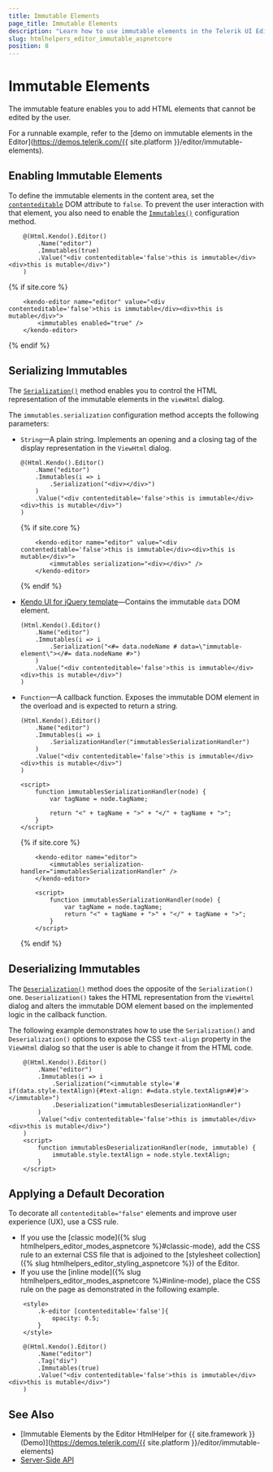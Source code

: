 ```yaml
---
title: Immutable Elements
page_title: Immutable Elements
description: "Learn how to use immutable elements in the Telerik UI Editor component for {{ site.framework }}."
slug: htmlhelpers_editor_immutable_aspnetcore
position: 8
---
```


# Immutable Elements

The immutable feature enables you to add HTML elements that cannot be edited by the user.

For a runnable example, refer to the [demo on immutable elements in the Editor](https://demos.telerik.com/{{ site.platform }}/editor/immutable-elements).

## Enabling Immutable Elements

To define the immutable elements in the content area, set the [`contenteditable`](https://developer.mozilla.org/en-US/docs/Web/API/HTMLElement/contentEditable) DOM attribute to `false`. To prevent the user interaction with that element, you also need to enable the [`Immutables()`](/api/kendo.mvc.ui.fluent/editorbuilder#immutablessystemaction) configuration method.

```HtmlHelper
    @(Html.Kendo().Editor()
        .Name("editor")
        .Immutables(true)
        .Value("<div contenteditable='false'>this is immutable</div><div>this is mutable</div>")
    )
```
{% if site.core %}
```TagHelper
    <kendo-editor name="editor" value="<div contenteditable='false'>this is immutable</div><div>this is mutable</div>">
        <immutables enabled="true" />
    </kendo-editor>
```
{% endif %}

## Serializing Immutables

The [`Serialization()`](/api/kendo.mvc.ui.fluent/editorimmutablessettingsbuilder#serializationsystemstring) method enables you to control the HTML representation of the immutable elements in the `viewHtml` dialog.

The `immutables.serialization` configuration method accepts the following parameters:

* `String`&mdash;A plain string. Implements an opening and a closing tag of the display representation in the `ViewHtml` dialog.

    ```HtmlHelper
    @(Html.Kendo().Editor()
        .Name("editor")
        .Immutables(i => i
            .Serialization("<div></div>")
        )
        .Value("<div contenteditable='false'>this is immutable</div><div>this is mutable</div>")
    )
    ```
    {% if site.core %}
    ```TagHelper
        <kendo-editor name="editor" value="<div contenteditable='false'>this is immutable</div><div>this is mutable</div>">
            <immutables serialization="<div></div>" />
        </kendo-editor>
    ```
    {% endif %}
    

* [Kendo UI for jQuery template](https://docs.telerik.com/kendo-ui/framework/templates/overview)&mdash;Contains the immutable `data` DOM element.

    ```HtmlHelper
    (Html.Kendo().Editor()
        .Name("editor")
        .Immutables(i => i
            .Serialization("<#= data.nodeName # data=\"immutable-element\"></#= data.nodeName #>")
        )
        .Value("<div contenteditable='false'>this is immutable</div><div>this is mutable</div>")
    )
    ```
    

* `Function`&mdash;A callback function. Exposes the immutable DOM element in the overload and is expected to return a string.

    ```HtmlHelper
    (Html.Kendo().Editor()
        .Name("editor")
        .Immutables(i => i
            .SerializationHandler("immutablesSerializationHandler")
        )
        .Value("<div contenteditable='false'>this is immutable</div><div>this is mutable</div>")
    )

    <script>
        function immutablesSerializationHandler(node) {
            var tagName = node.tagName;

            return "<" + tagName + ">" + "</" + tagName + ">";
        }
    </script>
    ```
    {% if site.core %}
    ```TagHelper
        <kendo-editor name="editor">
            <immutables serialization-handler="immutablesSerializationHandler" />
        </kendo-editor>
        
        <script>
            function immutablesSerializationHandler(node) {
                var tagName = node.tagName;
                return "<" + tagName + ">" + "</" + tagName + ">";
            }
        </script>
    ```
    {% endif %}

## Deserializing Immutables

The [`Deserialization()`](/api/kendo.mvc.ui.fluent/editorimmutablessettingsbuilder#deserializationsystemstring) method does the opposite of the `Serialization()` one. `Deserialization()` takes the HTML representation from the `ViewHtml` dialog and alters the immutable DOM element based on the implemented logic in the callback function.

The following example demonstrates how to use the `Serialization()` and `Deserialization()` options to expose the CSS `text-align` property in the `ViewHtml` dialog so that the user is able to change it from the HTML code.

```HtmlHelper
    @(Html.Kendo().Editor()
        .Name("editor")
        .Immutables(i => i
            .Serialization("<immutable style='# if(data.style.textAlign){#text-align: #=data.style.textAlign##}#'></immutable>")
            .Deserialization("immutablesDeserializationHandler")
        )
        .Value("<div contenteditable='false'>this is immutable</div><div>this is mutable</div>")
    )
    <script>
        function immutablesDeserializationHandler(node, immutable) {
            immutable.style.textAlign = node.style.textAlign;
        }
    </script>
```

## Applying a Default Decoration

To decorate all `contenteditable="false"` elements and improve user experience (UX), use a CSS rule.

* If you use the [classic mode]({% slug htmlhelpers_editor_modes_aspnetcore %}#classic-mode), add the CSS rule to an external CSS file that is adjoined to the [stylesheet collection]({% slug htmlhelpers_editor_styling_aspnetcore %}) of the Editor.
* If you use the [inline mode]({% slug htmlhelpers_editor_modes_aspnetcore %}#inline-mode), place the CSS rule on the page as demonstrated in the following example.

```HtmlHelper
    <style>
        .k-editor [contenteditable='false']{
            opacity: 0.5;
        }
    </style>

    @(Html.Kendo().Editor()
        .Name("editor")
        .Tag("div")
        .Immutables(true)
        .Value("<div contenteditable='false'>this is immutable</div><div>this is mutable</div>")
    )
```

## See Also

* [Immutable Elements by the Editor HtmlHelper for {{ site.framework }} (Demo)](https://demos.telerik.com/{{ site.platform }}/editor/immutable-elements)
* [Server-Side API](/api/editor)
